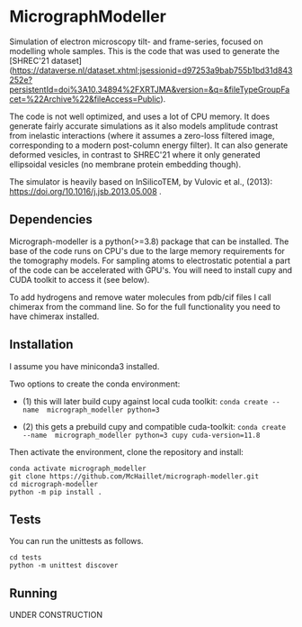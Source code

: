 # MicrographModeller
Simulation of electron microscopy tilt- and frame-series, focused on modelling whole 
samples. This is the code that was used to generate the [SHREC'21 dataset]
(https://dataverse.nl/dataset.xhtml;jsessionid=d97253a9bab755b1bd31d843252e?persistentId=doi%3A10.34894%2FXRTJMA&version=&q=&fileTypeGroupFacet=%22Archive%22&fileAccess=Public).

The code is not well optimized, and uses a lot of CPU memory. It does generate 
fairly accurate simulations as it also models amplitude contrast from inelastic 
interactions (where it assumes a zero-loss filtered image, corresponding to a modern 
post-column energy filter). It can also generate deformed vesicles, in contrast to 
SHREC'21 where it only generated ellipsoidal vesicles (no membrane protein embedding 
though).

The simulator is heavily based on InSilicoTEM, by Vulovic et al., (2013): 
https://doi.org/10.1016/j.jsb.2013.05.008 .

[//]: # (## Related work)

[//]: # ()
[//]: # (There are many cool new simulators at the moment, just to list a few and their )

[//]: # (strong points &#40;as far as I understand&#41;:)

[//]: # ()
[//]: # (- TEM simulator, early work simulator, but tomotwin wrote some neat wrappers around it:)

[//]: # (- this one from lorenz)

[//]: # (- CisTem simulator => seems most physically accurate by far)

[//]: # (- ParaKeet, has a cool ice noise model)

[//]: # (- CryoSim, from swulius lab)

## Dependencies

Micrograph-modeller is a python(>=3.8) package that can be installed. The base of the code runs on CPU's due to the 
large memory requirements for the tomography models. For sampling atoms to electrostatic potential a part of the 
code can be accelerated with GPU's. You will need to install cupy and CUDA toolkit to access it (see below).

To add hydrogens and remove water molecules from pdb/cif files I call chimerax from the command line. So for the 
full functionality you need to have chimerax installed.

## Installation

I assume you have miniconda3 installed.

Two options to create the conda environment:

- (1) this will later build cupy against local cuda toolkit: `conda create --name 
  micrograph_modeller python=3`

- (2) this gets a prebuild cupy and compatible cuda-toolkit: `conda create --name 
  micrograph_modeller python=3 cupy cuda-version=11.8`

Then activate the environment, clone the repository and install:

```commandline
conda activate micrograph_modeller
git clone https://github.com/McHaillet/micrograph-modeller.git
cd micrograph-modeller
python -m pip install .
```

## Tests

You can run the unittests as follows.

```commandline
cd tests
python -m unittest discover
```

## Running

UNDER CONSTRUCTION
